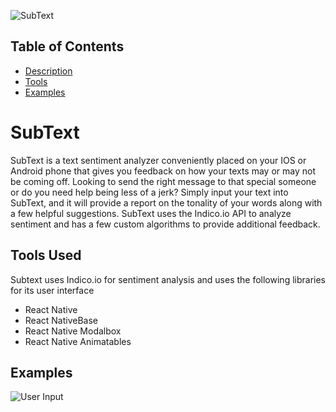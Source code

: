[logo]: https://github.com/Soul-Potato/subtext/blob/master/public/subText_logo.png "SubText Logo"

![SubText][logo]

## Table of Contents

* [Description](#subtext)
* [Tools](#tools-used)
* [Examples](#examples)


# SubText

 SubText is a text sentiment analyzer conveniently placed on your IOS or Android phone that gives you feedback on how your texts may or may not be coming off. Looking to send the right message to that special someone or do you need help being less of a jerk? Simply input your text into SubText, and it will provide a report on the tonality of your words along with a few helpful suggestions. SubText uses the Indico.io API to analyze sentiment and has a few custom algorithms to provide additional feedback.
 
 ## Tools Used
 
 Subtext uses Indico.io for sentiment analysis and uses the following libraries for its user interface
 
 * React Native
 * React NativeBase
 * React Native Modalbox
 * React Native Animatables
 
 ## Examples
 
 
[example1]: https://drive.google.com/drive/u/0/folders/1TSpp8vgjk18angT9eOJh9Ofo7Av8y-6N "User Input"
![User Input][example1]
